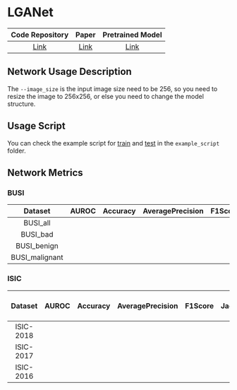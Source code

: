 # LGANet

|              Code Repository              |                        Paper                         |                                 Pretrained Model                                 |
|:-----------------------------------------:|:----------------------------------------------------:|:--------------------------------------------------------------------------------:|
| [Link](https://github.com/AHU-VRV/LGANet) | [Link](https://ieeexplore.ieee.org/document/9527678) | [Link](https://drive.google.com/drive/folders/1Eu8v9vMRvt-dyCH0XSV2i77lAd62nPXV) |

## Network Usage Description

The `--image_size` is the input image size need to be 256, so you need to resize the image to 256x256, or else you need
to change the model structure.

## Usage Script

You can check the example script for [train](../../example_script/lganet_train.sh)
and [test](../../example_script/lganet_test.sh) in the `example_script` folder.

## Network Metrics

### BUSI

|    Dataset     | AUROC | Accuracy | AveragePrecision | F1Score | JaccardIndex | Precision | Recall | Specificity | Dice |
|:--------------:|:-----:|:--------:|:----------------:|:-------:|:------------:|:---------:|:------:|:-----------:|:----:|
|    BUSI_all    |
|    BUSI_bad    |
|  BUSI_benign   |
| BUSI_malignant |

### ISIC

|  Dataset  | AUROC | Accuracy | AveragePrecision | F1Score | JaccardIndex | Precision | Recall | Specificity | Dice | Best Model Link |
|:---------:|:-----:|:--------:|:----------------:|:-------:|:------------:|:---------:|:------:|:-----------:|:----:|:---------------:|
| ISIC-2018 |
| ISIC-2017 |
| ISIC-2016 |
